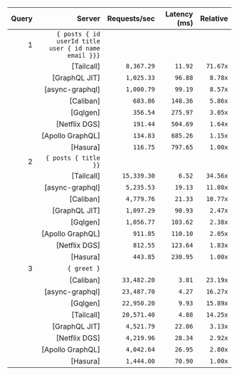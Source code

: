 <!-- PERFORMANCE_RESULTS_START -->

| Query | Server | Requests/sec | Latency (ms) | Relative |
|-------:|--------:|--------------:|--------------:|---------:|
| 1 | `{ posts { id userId title user { id name email }}}` |
|| [Tailcall] | `8,367.29` | `11.92` | `71.67x` |
|| [GraphQL JIT] | `1,025.33` | `96.88` | `8.78x` |
|| [async-graphql] | `1,000.79` | `99.19` | `8.57x` |
|| [Caliban] | `683.86` | `148.36` | `5.86x` |
|| [Gqlgen] | `356.54` | `275.97` | `3.05x` |
|| [Netflix DGS] | `191.44` | `504.69` | `1.64x` |
|| [Apollo GraphQL] | `134.83` | `685.26` | `1.15x` |
|| [Hasura] | `116.75` | `797.65` | `1.00x` |
| 2 | `{ posts { title }}` |
|| [Tailcall] | `15,339.30` | `6.52` | `34.56x` |
|| [async-graphql] | `5,235.53` | `19.13` | `11.80x` |
|| [Caliban] | `4,779.76` | `21.33` | `10.77x` |
|| [GraphQL JIT] | `1,097.29` | `90.93` | `2.47x` |
|| [Gqlgen] | `1,056.77` | `103.62` | `2.38x` |
|| [Apollo GraphQL] | `911.85` | `110.10` | `2.05x` |
|| [Netflix DGS] | `812.55` | `123.64` | `1.83x` |
|| [Hasura] | `443.85` | `230.95` | `1.00x` |
| 3 | `{ greet }` |
|| [Caliban] | `33,482.20` | `3.01` | `23.19x` |
|| [async-graphql] | `23,487.70` | `4.27` | `16.27x` |
|| [Gqlgen] | `22,950.20` | `9.93` | `15.89x` |
|| [Tailcall] | `20,571.40` | `4.88` | `14.25x` |
|| [GraphQL JIT] | `4,521.79` | `22.06` | `3.13x` |
|| [Netflix DGS] | `4,219.96` | `28.34` | `2.92x` |
|| [Apollo GraphQL] | `4,042.64` | `26.95` | `2.80x` |
|| [Hasura] | `1,444.00` | `70.90` | `1.00x` |

<!-- PERFORMANCE_RESULTS_END -->
